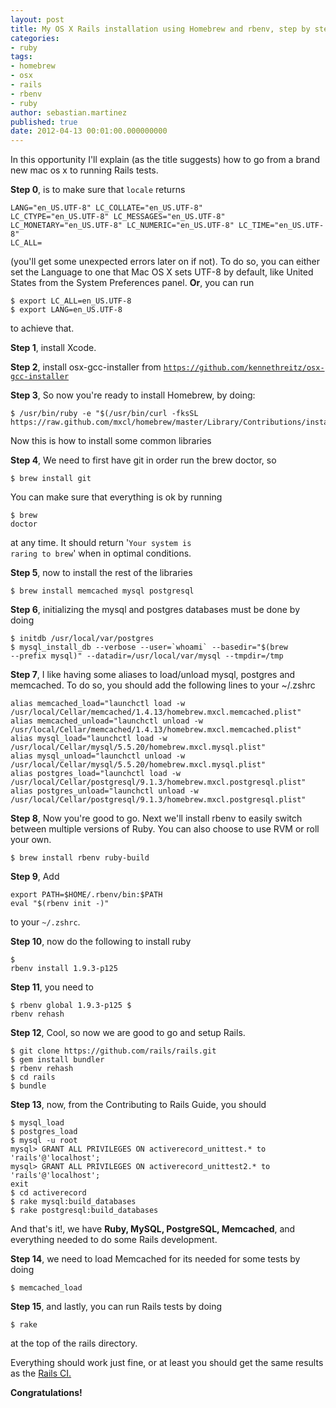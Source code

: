 ```yaml
---
layout: post
title: My OS X Rails installation using Homebrew and rbenv, step by step
categories:
- ruby
tags:
- homebrew
- osx
- rails
- rbenv
- ruby
author: sebastian.martinez
published: true
date: 2012-04-13 00:01:00.000000000
---
```

In this opportunity I'll explain (as the title suggests) how to go from a brand new mac os x to running Rails tests.

<b>Step 0</b>, is to make sure that <code>locale</code> returns <pre><code>LANG="en_US.UTF-8"
LC_COLLATE="en_US.UTF-8"
LC_CTYPE="en_US.UTF-8"
LC_MESSAGES="en_US.UTF-8"
LC_MONETARY="en_US.UTF-8"
LC_NUMERIC="en_US.UTF-8"
LC_TIME="en_US.UTF-8"
LC_ALL=
</code></pre>

(you'll get some unexpected errors later on if not). To do so, you can either set the Language to one that Mac OS X sets UTF-8 by default, like United States from the System Preferences panel. 
<b>Or</b>, you can run
<pre><code>$ export LC_ALL=en_US.UTF-8
$ export LANG=en_US.UTF-8
</code></pre>
to achieve that.

<b>Step 1</b>, install Xcode.

<b>Step 2</b>, install osx-gcc-installer from <code>https://github.com/kennethreitz/osx-gcc-installer</code>

<b>Step 3</b>, So now you're ready to install Homebrew, by doing:

<pre><code>$ /usr/bin/ruby -e "$(/usr/bin/curl -fksSL https://raw.github.com/mxcl/homebrew/master/Library/Contributions/install_homebrew.rb)"
</code></pre>

Now this is how to install some common libraries

<b>Step 4</b>, We need to first have git in order run the brew doctor, so
<pre><code>$ brew install git</code></pre> 

You can make sure that everything is ok by running <pre><code>$ brew doctor</code></pre> at any time. It should return '<code>Your system is raring to brew</code>' when in optimal conditions.

<b>Step 5</b>, now to install the rest of the libraries

<pre><code>$ brew install memcached mysql postgresql</code></pre>

<b>Step 6</b>, initializing the mysql and postgres databases must be done by doing
<pre><code>$ initdb /usr/local/var/postgres
$ mysql_install_db --verbose --user=`whoami` --basedir="$(brew
--prefix mysql)" --datadir=/usr/local/var/mysql --tmpdir=/tmp
</code></pre>

<b>Step 7</b>, I like having some aliases to load/unload mysql, postgres and memcached. To do so, you should add the following lines to your ~/.zshrc
<pre><code>alias memcached_load="launchctl load -w /usr/local/Cellar/memcached/1.4.13/homebrew.mxcl.memcached.plist"
alias memcached_unload="launchctl unload -w /usr/local/Cellar/memcached/1.4.13/homebrew.mxcl.memcached.plist"
alias mysql_load="launchctl load -w /usr/local/Cellar/mysql/5.5.20/homebrew.mxcl.mysql.plist"
alias mysql_unload="launchctl unload -w /usr/local/Cellar/mysql/5.5.20/homebrew.mxcl.mysql.plist"
alias postgres_load="launchctl load -w /usr/local/Cellar/postgresql/9.1.3/homebrew.mxcl.postgresql.plist"
alias postgres_unload="launchctl unload -w /usr/local/Cellar/postgresql/9.1.3/homebrew.mxcl.postgresql.plist"
</code></pre>

<b>Step 8</b>, Now you're good to go. Next we'll install rbenv to easily switch between multiple versions of Ruby. You can also choose to use RVM or roll your own.
<pre><code>$ brew install rbenv ruby-build</code></pre>

<b>Step 9</b>, Add 
<pre><code>export PATH=$HOME/.rbenv/bin:$PATH
eval "$(rbenv init -)"
</code></pre>
to your <code>~/.zshrc</code>.

<b>Step 10</b>, now do the following to install ruby <pre><code>$ rbenv install 1.9.3-p125</code></pre>

<b>Step 11</b>, you need to <pre><code>$ rbenv global 1.9.3-p125
$ rbenv rehash</code></pre>

<b>Step 12</b>, Cool, so now we are good to go and setup Rails.

<pre><code>$ git clone https://github.com/rails/rails.git
$ gem install bundler
$ rbenv rehash
$ cd rails
$ bundle
</code></pre>

<b>Step 13</b>, now, from the Contributing to Rails Guide, you should 
<pre><code>$ mysql_load
$ postgres_load
$ mysql -u root
mysql> GRANT ALL PRIVILEGES ON activerecord_unittest.* to 'rails'@'localhost';
mysql> GRANT ALL PRIVILEGES ON activerecord_unittest2.* to 'rails'@'localhost';
exit
$ cd activerecord
$ rake mysql:build_databases
$ rake postgresql:build_databases
</code></pre>

And that's it!, we have <b>Ruby, MySQL, PostgreSQL, Memcached</b>, and everything needed to do some Rails development.

<b>Step 14</b>, we need to load Memcached for its needed for some tests by doing
<pre><code>$ memcached_load </code></pre>

<b>Step 15</b>, and lastly, you can run Rails tests by doing
<pre><code>$ rake</code></pre>
at the top of the rails directory.

Everything should work just fine, or at least you should get the same results as the [Rails CI.](http://travis-ci.org/#!/rails/rails)

<b>Congratulations! </b>
